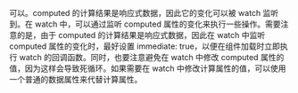 可以。computed 的计算结果是响应式数据，因此它的变化可以被 watch 监听到。在 watch 中，可以通过监听 computed 属性的变化来执行一些操作。需要注意的是，由于 computed 的计算结果是响应式数据，因此在 watch 中监听 computed 属性的变化时，最好设置 immediate: true，以便在组件加载时立即执行 watch 的回调函数。同时，也要注意避免在 watch 中修改 computed 属性的值，因为这样会导致死循环。如果需要在 watch 中修改计算属性的值，可以使用一个普通的数据属性来代替计算属性。
